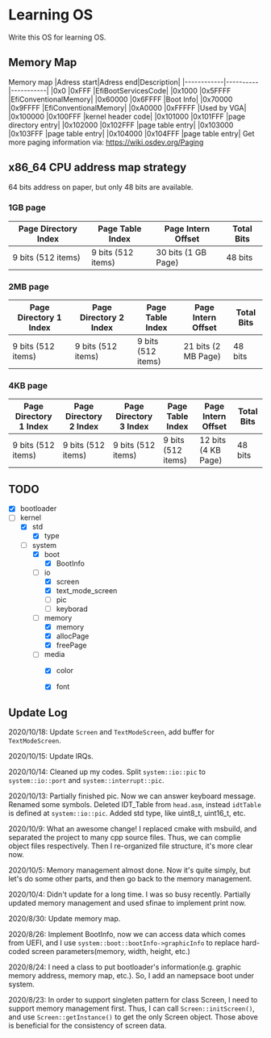 # Learning OS
Write this OS for learning OS.

## Memory Map
Memory map 
|Adress start|Adress end|Description|
|------------|----------|-----------|
|0x0         |0xFFF     |EfiBootServicesCode|
|0x1000      |0x5FFFF   |EfiConventionalMemory|
|0x60000     |0x6FFFF   |Boot Info|
|0x70000     |0x9FFFF   |EfiConventionalMemory|
|0xA0000     |0xFFFFF   |Used by VGA|
|0x100000    |0x100FFF  |kernel header code|
|0x101000    |0x101FFF  |page directory entry|
|0x102000    |0x102FFF  |page table entry|
|0x103000    |0x103FFF  |page table entry|
|0x104000    |0x104FFF  |page table entry|
Get more paging information via: https://wiki.osdev.org/Paging

## x86_64 CPU address map strategy

64 bits address on paper, but only 48 bits are available.

### 1GB page

| Page Directory Index | Page Table Index   | Page Intern Offset  | Total Bits |
| -------------------- | ------------------ | ------------------- | ---------- |
| 9 bits (512 items)   | 9 bits (512 items) | 30 bits (1 GB Page) | 48 bits    |

### 2MB page

| Page Directory 1 Index | Page Directory 2 Index | Page Table Index   | Page Intern Offset  | Total Bits |
| ---------------------- | ---------------------- | ------------------ | ------------------- | ---------- |
| 9 bits (512 items)     | 9 bits (512 items)     | 9 bits (512 items) | 21 bits (2 MB Page) | 48 bits    |

### 4KB page

| Page Directory 1 Index | Page Directory 2 Index | Page Directory 3 Index | Page Table Index   | Page Intern Offset  | Total Bits |
| ---------------------- | ---------------------- | ---------------------- | ------------------ | ------------------- | ---------- |
| 9 bits (512 items)     | 9 bits (512 items)     | 9 bits (512 items)     | 9 bits (512 items) | 12 bits (4 KB Page) | 48 bits    |

## TODO
- [x] bootloader
- [ ] kernel
  - [x] std
    - [x] type
  - [ ] system 
    - [x] boot
      - [x] BootInfo
    - [ ] io
      - [x] screen
      - [x] text_mode_screen
      - [ ] pic
      - [ ] keyborad
    - [ ] memory
      - [x] memory
      - [x] allocPage
      - [x] freePage
    - [ ] media
      - [x] color
      - [x] font 


## Update Log
2020/10/18:
  Update `Screen` and `TextModeScreen`, add buffer for `TextModeScreen`.

2020/10/15:
  Update IRQs.

2020/10/14:
  Cleaned up my codes. Split `system::io::pic` to `system::io::port` and `system::interrupt::pic`.

2020/10/13:
  Partially finished pic. Now we can answer keyboard message. Renamed some symbols. Deleted IDT_Table from `head.asm`, instead `idtTable` is defined at `system::io::pic`. Added std type, like uint8_t, uint16_t, etc.

2020/10/9:
  What an awesome change! I replaced cmake with msbuild, and separated the project to many cpp source files. Thus, we can complie object files respectively. Then I re-organized file structure, it's more clear now.

2020/10/5:
  Memory management almost done. Now it's quite simply, but let's do some other parts, and then go back to the memory management.

2020/10/4:
  Didn't update for a long time. I was so busy recently. Partially updated memory management and used sfinae to implement print now. 

2020/8/30:
  Update memory map.

2020/8/26:
  Implement BootInfo, now we can access data which comes from UEFI, and I use ```system::boot::bootInfo->graphicInfo``` to replace hard-coded screen parameters(memory, width, height, etc.)

2020/8/24:
  I need a class to put bootloader's information(e.g. graphic memory address, memory map, etc.). So, I add an namepsace boot under system.

2020/8/23:
  In order to support singleten pattern for class Screen, I need to support memory management first. Thus, I can call ```Screen::initScreen()```, and use ```Screen::getInstance()``` to get the only Screen object. Those above is beneficial for the consistency of screen data. 
